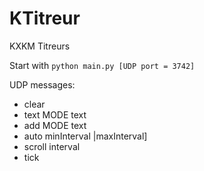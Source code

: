 # KTitreur
KXKM Titreurs

Start with
`python main.py [UDP port = 3742]`

UDP messages:
- clear
- text MODE text
- add MODE text
- auto minInterval |maxInterval]
- scroll interval
- tick


